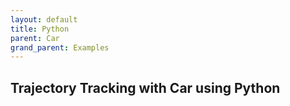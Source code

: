 ```yaml
---
layout: default
title: Python
parent: Car
grand_parent: Examples
---
```



## Trajectory Tracking with Car using Python